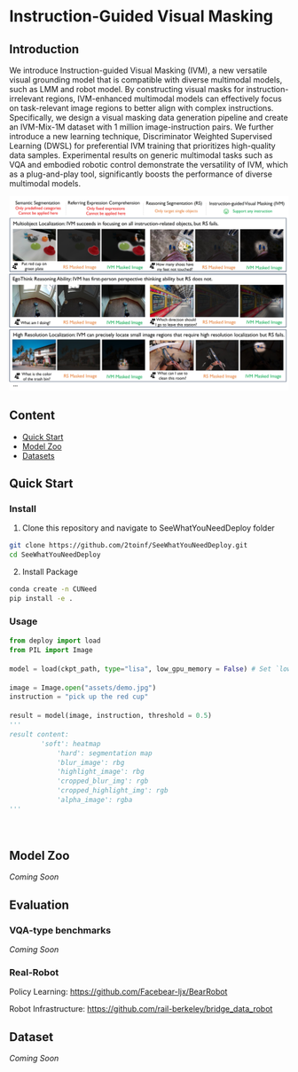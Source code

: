 # Instruction-Guided Visual Masking


## Introduction

We introduce Instruction-guided Visual Masking (IVM), a new versatile visual grounding model that is compatible with diverse multimodal models, such as LMM and robot model. By constructing visual masks for instruction-irrelevant regions, IVM-enhanced multimodal models can effectively focus on task-relevant image regions to better align with complex instructions. Specifically, we design a visual masking data generation pipeline and create an IVM-Mix-1M dataset with 1 million image-instruction pairs. We further introduce a new learning technique, Discriminator Weighted Supervised Learning (DWSL) for preferential IVM training that prioritizes high-quality data samples. Experimental results on generic multimodal tasks such as VQA and embodied robotic control demonstrate the versatility of IVM, which as a plug-and-play tool, significantly boosts the performance of diverse multimodal models.

![1716817940241](image/README/1716817940241.png)

## Content

* [Quick Start](#quick-start)
* [Model Zoo](#quick-start)
* [Datasets](#quick-start)

## Quick Start

### Install

1. Clone this repository and navigate to SeeWhatYouNeedDeploy folder

```bash
git clone https://github.com/2toinf/SeeWhatYouNeedDeploy.git
cd SeeWhatYouNeedDeploy
```

2. Install Package

```bash
conda create -n CUNeed
pip install -e .
```

### Usage

```python
from deploy import load
from PIL import Image

model = load(ckpt_path, type="lisa", low_gpu_memory = False) # Set `low_gpu_memory=True` if you don't have enough GPU Memory

image = Image.open("assets/demo.jpg")
instruction = "pick up the red cup"

result = model(image, instruction, threshold = 0.5)
'''
result content:
	    'soft': heatmap
            'hard': segmentation map
            'blur_image': rbg
            'highlight_image': rbg
            'cropped_blur_img': rgb
            'cropped_highlight_img': rgb
            'alpha_image': rgba
'''




```


## Model Zoo

*Coming Soon*


## Evaluation

### VQA-type benchmarks

*Coming Soon*

### Real-Robot

Policy Learning: https://github.com/Facebear-ljx/BearRobot

Robot Infrastructure: https://github.com/rail-berkeley/bridge_data_robot

## Dataset

*Coming Soon*
